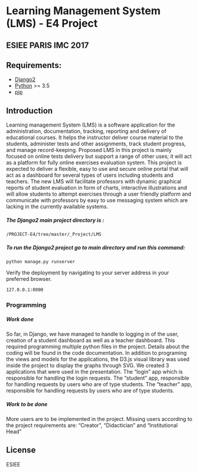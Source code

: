 # Learning Management System (LMS) - E4 Project
## ESIEE PARIS IMC 2017

## Requirements:
- [Django2] 
- [Python] >= 3.5
- [pip]

## Introduction
Learning management System (LMS) is a software application for the administration, documentation, tracking, reporting and delivery of educational courses. It helps the instructor deliver course material to the students, administer tests and other assignments, track student progress, and manage record-keeping. Proposed LMS in this project is mainly focused on online tests delivery but support a range of other uses; it will act as a platform for fully online exercises evaluation system.
This project is expected to deliver a flexible, easy to use and secure online portal that will act as a dashboard for several types of users including students and teachers.
The new LMS will facilitate professors with dynamic graphical reports of student evaluation in form of charts, interactive illustrations and will allow students to attempt exercises through a user friendly platform and communicate with professors by easy to use messaging system which are lacking in the currently available systems.  


##### The Django2 main project directory is :

    /PROJECT-E4/tree/master/_Project/LMS
##### To run the Django2 project go to main directory and run this command:
    
    python manage.py runserver



Verify the deployment by navigating to your server address in your preferred browser.

```sh
127.0.0.1:8000
```


### Programming
#####	Work done
So far, in Django, we have managed to handle to logging in of the user, creation of a student dashboard as well as a teacher dashboard. This required programming multiple python files in the project. Details about the coding will be found in the code documentation. In addition to programing the views and models for the applications, the D3.js visual library was used inside the project to display the graphs through SVG. 
We created 3 applications that were used in the presentation. The “login” app which is responsible for handling the login requests. The “student” app, responsible for handling requests by users who are of type students. The “teacher” app, responsible for handling requests by users who are of type students.

#####	Work to be done
More users are to be implemented in the project. Missing users according to the project requirements are: “Creator”, “Didactician” and “Institutional Head” 


License
----

ESIEE

[//]: # (These are reference links used in the body of this note and get stripped out when the markdown processor does its job. There is no need to format nicely because it shouldn't be seen. Thanks SO - http://stackoverflow.com/questions/4823468/store-comments-in-markdown-syntax)


   [Django2]: <https://www.djangoproject.com/download/>
   [Python]: <https://www.python.org/downloads/>
   [pip]: <https://pip.pypa.io/en/stable/installing/>
   [Gulp]: <http://gulpjs.com>

